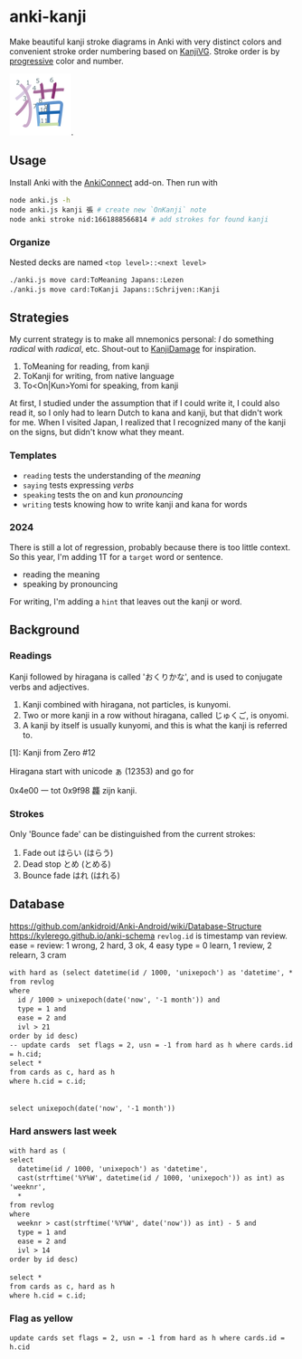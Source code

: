 # anki-kanji

Make beautiful kanji stroke diagrams in Anki with very distinct colors and convenient stroke order numbering based on [KanjiVG](https://github.com/KanjiVG/kanjivg). Stroke order is by [progressive](https://sashat.me/2017/01/11/list-of-20-simple-distinct-colors/) color and number. 

![cat](neko.png).

## Usage

Install Anki with the [AnkiConnect](https://ankiweb.net/shared/info/2055492159) add-on. Then run with

```sh
node anki.js -h
node anki.js kanji 張 # create new `OnKanji` note
node anki stroke nid:1661888566814 # add strokes for found kanji
```

### Organize

Nested decks are named `<top level>::<next level>`

```sh
./anki.js move card:ToMeaning Japans::Lezen
./anki.js move card:ToKanji Japans::Schrijven::Kanji
```

## Strategies

My current strategy is to make all mnemonics personal: *I* do something *radical* with *radical*, etc. Shout-out to [KanjiDamage](http://wwwkanjidamage.com/) for inspiration.

1. ToMeaning for reading, from kanji
2. ToKanji for writing, from native language
3. To<On|Kun>Yomi for speaking, from kanji

At first, I studied under the assumption that if I could write it, I could also read it, so I only had to learn Dutch to kana and kanji, but that didn't work for me. When I visited Japan, I realized that I recognized many of the kanji on the signs, but didn't know what they meant.

### Templates

- `reading` tests the understanding of the *meaning*
- `saying` tests expressing *verbs*
- `speaking` tests the on and kun *pronouncing*
- `writing` tests knowing how to write kanji and kana for words

### 2024

There is still a lot of regression, probably because there is too little context. So this year, I'm adding 1T for a `target` word or sentence.
- reading the meaning
- speaking by pronouncing

For writing, I'm adding a `hint` that leaves out the kanji or word. 

## Background

### Readings

Kanji followed by hiragana is called 'おくりかな', and is used to conjugate verbs and adjectives.

1. Kanji combined with hiragana, not particles, is kunyomi.
2. Two or more kanji in a row without hiragana, called じゅくご, is onyomi.
3. A kanji by itself is usually kunyomi, and this is what the kanji is referred to.

[1]: Kanji from Zero #12

Hiragana start with unicode ぁ (12353) and go for 

0x4e00 一 tot 0x9f98 龘 zijn kanji.

### Strokes

Only 'Bounce fade' can be distinguished from the current strokes:

1. Fade out はらい (はらう)
2. Dead stop とめ (とめる)
3. Bounce fade はれ (はれる)

## Database
https://github.com/ankidroid/Anki-Android/wiki/Database-Structure
https://kylerego.github.io/anki-schema
`revlog.id` is timestamp van review.
ease = review: 1 wrong, 2 hard, 3 ok, 4 easy
type = 0 learn, 1 review, 2 relearn, 3 cram

```sqlite
with hard as (select datetime(id / 1000, 'unixepoch') as 'datetime', *
from revlog
where
  id / 1000 > unixepoch(date('now', '-1 month')) and
  type = 1 and
  ease = 2 and
  ivl > 21
order by id desc)
-- update cards  set flags = 2, usn = -1 from hard as h where cards.id = h.cid;
select *
from cards as c, hard as h
where h.cid = c.id;


select unixepoch(date('now', '-1 month'))
```

### Hard answers last week

```sqlite
with hard as (
select
  datetime(id / 1000, 'unixepoch') as 'datetime',
  cast(strftime('%Y%W', datetime(id / 1000, 'unixepoch')) as int) as 'weeknr',
  *
from revlog
where
  weeknr > cast(strftime('%Y%W', date('now')) as int) - 5 and
  type = 1 and
  ease = 2 and
  ivl > 14
order by id desc)

select *
from cards as c, hard as h
where h.cid = c.id;
```

### Flag as yellow

```sqlite
update cards set flags = 2, usn = -1 from hard as h where cards.id = h.cid
```